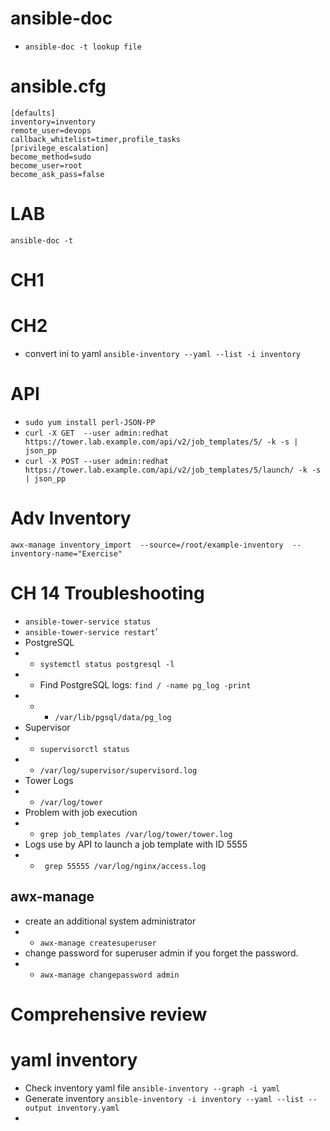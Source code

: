 # ansible-doc
- `ansible-doc -t lookup file `
# ansible.cfg
```
[defaults]
inventory=inventory
remote_user=devops
callback_whitelist=timer,profile_tasks
[privilege_escalation]
become_method=sudo
become_user=root
become_ask_pass=false
```

# LAB
`ansible-doc -t`
# CH1

# CH2
- convert ini to yaml `ansible-inventory --yaml --list -i inventory`

# API
- `sudo yum install perl-JSON-PP`
-  `curl -X GET  --user admin:redhat  https://tower.lab.example.com/api/v2/job_templates/5/ -k -s | json_pp`
- `curl -X POST --user admin:redhat  https://tower.lab.example.com/api/v2/job_templates/5/launch/ -k -s | json_pp`

# Adv Inventory
`awx-manage inventory_import  --source=/root/example-inventory  --inventory-name="Exercise"`

# CH 14 Troubleshooting
- `ansible-tower-service status`
- `ansible-tower-service restart`'
- PostgreSQL
- -  `systemctl status postgresql -l`
- -  Find PostgreSQL logs: `find / -name pg_log -print`
- - -  `/var/lib/pgsql/data/pg_log`
- Supervisor
- - `supervisorctl status`
- - `/var/log/supervisor/supervisord.log`
- Tower Logs
- - `/var/log/tower`
- Problem with job execution
- - `grep job_templates /var/log/tower/tower.log`
- Logs use by API to launch  a job template with ID 5555
- - ` grep 55555 /var/log/nginx/access.log`
## awx-manage
- create an additional system administrator
- - `awx-manage createsuperuser`
- change password for superuser admin if you forget the password.
- - `awx-manage changepassword admin`
# Comprehensive review
# yaml inventory
- Check inventory yaml file `ansible-inventory --graph -i yaml`
- Generate inventory `ansible-inventory -i inventory --yaml --list --output inventory.yaml`
- 

